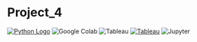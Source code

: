 # Project_4

[![Python Logo](https://www.python.org/static/community_logos/python-logo.png)](https://www.python.org/)
 ![Google Colab](https://img.shields.io/badge/Tools-Google%20Colab-blue) ![Tableau](https://img.shields.io/badge/Tools-Tableau-blue) [![Tableau](https://img.shields.io/badge/Tableau-Compatible-blue)](https://www.tableau.com/) ![Jupyter](https://img.shields.io/badge/Tools-Jupyter_Notebook-blue)


 
